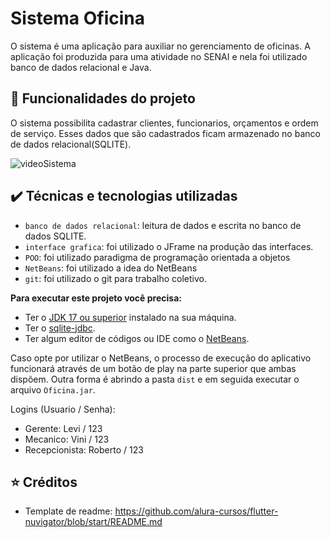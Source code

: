# Sistema Oficina

O sistema é uma aplicação para auxiliar no gerenciamento de oficinas. A aplicação foi produzida para uma atividade no SENAI e nela foi utilizado banco de dados relacional e Java.

## 🔨 Funcionalidades do projeto
O sistema possibilita cadastrar clientes, funcionarios, orçamentos e ordem de serviço. Esses dados que são cadastrados ficam armazenado no banco de dados relacional(SQLITE).

![videoSistema](https://user-images.githubusercontent.com/89111549/169894681-21af4245-26f7-4b60-a72c-cf99b2e274f4.gif)

## ✔️ Técnicas e tecnologias utilizadas
- `banco de dados relacional`: leitura de dados e escrita no banco de dados SQLITE.
- `interface grafica`: foi utilizado o JFrame na produção das interfaces.
- `POO`: foi utilizado paradigma de programação orientada a objetos
- `NetBeans`: foi utilizado a idea do NetBeans
- `git`: foi utilizado o git para trabalho coletivo.

**Para executar este projeto você precisa:**

- Ter o [JDK 17 ou superior](https://www.oracle.com/java/technologies/downloads/) instalado na sua máquina.
- Ter o [sqlite-jdbc](https://github.com/xerial/sqlite-jdbc/releases).
- Ter algum editor de códigos ou IDE como o [NetBeans](https://netbeans.apache.org/download/nb13/nb13.html). 

Caso opte por utilizar o NetBeans, o processo de execução do aplicativo funcionará através de um botão de play na parte superior que ambas dispõem. Outra forma é abrindo a pasta `dist` e em seguida executar o arquivo `Oficina.jar`.

Logins (Usuario / Senha):
- Gerente: Levi / 123
- Mecanico: Vini / 123
- Recepcionista: Roberto / 123

## ⭐ Créditos
- Template de readme: https://github.com/alura-cursos/flutter-nuvigator/blob/start/README.md
